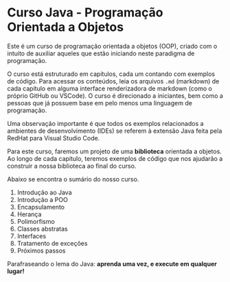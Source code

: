 # Curso Java - Programação Orientada a Objetos

Este é um curso de programação orientada a objetos (OOP), criado com o intuito de auxiliar aqueles que estão iniciando neste paradigma de programação.

O curso está estruturado em capítulos, cada um contando com exemplos de código. Para acessar os conteúdos, leia os arquivos `.md` (markdown) de cada capítulo em alguma interface renderizadora de markdown (como o próprio GitHub ou VSCode). O curso é direcionado a iniciantes, bem como a pessoas que já possuem base em pelo menos uma linguagem de programação.

Uma observação importante é que todos os exemplos relacionados a ambientes de desenvolvimento (IDEs) se referem à extensão Java feita pela RedHat para Visual Studio Code.


Para este curso, faremos um projeto de uma **biblioteca** orientada a objetos. Ao longo de cada capítulo, teremos exemplos de código que nos ajudarão a construir a nossa biblioteca ao final do curso.

Abaixo se encontra o sumário do nosso curso.

1. Introdução ao Java
2. Introdução a POO
3. Encapsulamento
4. Herança
5. Polimorfismo
6. Classes abstratas
7. Interfaces
8. Tratamento de exceções
9. Próximos passos

Parafraseando o lema do Java: **aprenda uma vez, e execute em qualquer lugar!**